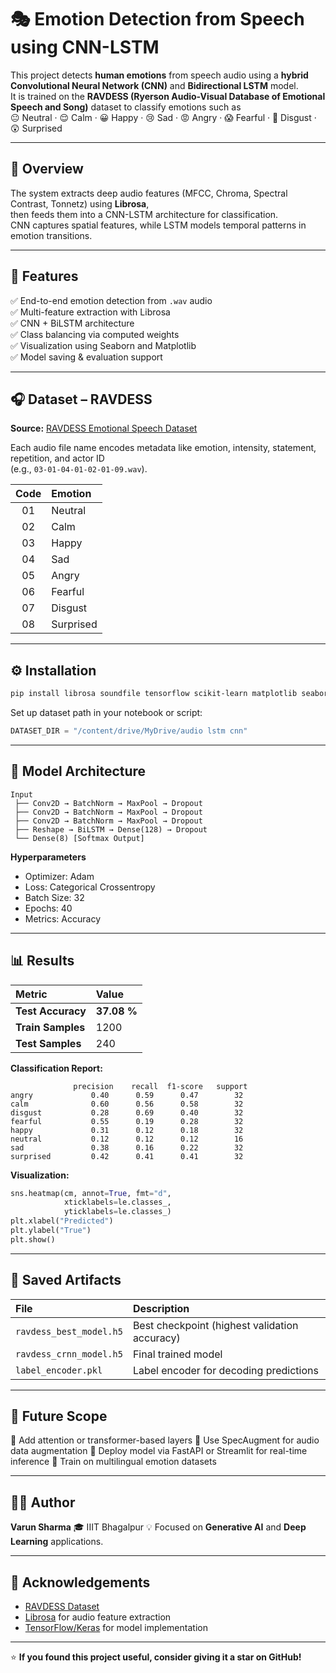 # 🎭 Emotion Detection from Speech using CNN-LSTM  

This project detects **human emotions** from speech audio using a **hybrid Convolutional Neural Network (CNN)** and **Bidirectional LSTM** model.  
It is trained on the **RAVDESS (Ryerson Audio-Visual Database of Emotional Speech and Song)** dataset to classify emotions such as  
😐 Neutral · 😌 Calm · 😀 Happy · 😢 Sad · 😡 Angry · 😱 Fearful · 🤢 Disgust · 😲 Surprised  

---

## 📘 Overview  

The system extracts deep audio features (MFCC, Chroma, Spectral Contrast, Tonnetz) using **Librosa**,  
then feeds them into a CNN-LSTM architecture for classification.  
CNN captures spatial features, while LSTM models temporal patterns in emotion transitions.  

---

## 🧠 Features  

✅ End-to-end emotion detection from `.wav` audio  
✅ Multi-feature extraction with Librosa  
✅ CNN + BiLSTM architecture  
✅ Class balancing via computed weights  
✅ Visualization using Seaborn and Matplotlib  
✅ Model saving & evaluation support  

---

## 🎧 Dataset – RAVDESS  

**Source:** [RAVDESS Emotional Speech Dataset](https://zenodo.org/record/1188976)  

Each audio file name encodes metadata like emotion, intensity, statement, repetition, and actor ID  
(e.g., `03-01-04-01-02-01-09.wav`).

| Code | Emotion    |
|:----:|:-----------|
| 01 | Neutral |
| 02 | Calm |
| 03 | Happy |
| 04 | Sad |
| 05 | Angry |
| 06 | Fearful |
| 07 | Disgust |
| 08 | Surprised |

---

## ⚙️ Installation  

```bash
pip install librosa soundfile tensorflow scikit-learn matplotlib seaborn tqdm
````

Set up dataset path in your notebook or script:

```python
DATASET_DIR = "/content/drive/MyDrive/audio lstm cnn"
```

---

## 🧩 Model Architecture

```
Input  
 ├── Conv2D → BatchNorm → MaxPool → Dropout  
 ├── Conv2D → BatchNorm → MaxPool → Dropout  
 ├── Conv2D → BatchNorm → MaxPool → Dropout  
 ├── Reshape → BiLSTM → Dense(128) → Dropout  
 └── Dense(8) [Softmax Output]
```

**Hyperparameters**

* Optimizer: Adam
* Loss: Categorical Crossentropy
* Batch Size: 32
* Epochs: 40
* Metrics: Accuracy

---

## 📊 Results

| Metric            | Value       |
| :---------------- | :---------- |
| **Test Accuracy** | **37.08 %** |
| **Train Samples** | 1200        |
| **Test Samples**  | 240         |

**Classification Report:**

```
              precision    recall  f1-score   support
angry             0.40      0.59      0.47        32
calm              0.60      0.56      0.58        32
disgust           0.28      0.69      0.40        32
fearful           0.55      0.19      0.28        32
happy             0.31      0.12      0.18        32
neutral           0.12      0.12      0.12        16
sad               0.38      0.16      0.22        32
surprised         0.42      0.41      0.41        32
```

**Visualization:**

```python
sns.heatmap(cm, annot=True, fmt="d",
            xticklabels=le.classes_,
            yticklabels=le.classes_)
plt.xlabel("Predicted")
plt.ylabel("True")
plt.show()
```

---

## 💾 Saved Artifacts

| File                    | Description                                   |
| :---------------------- | :-------------------------------------------- |
| `ravdess_best_model.h5` | Best checkpoint (highest validation accuracy) |
| `ravdess_crnn_model.h5` | Final trained model                           |
| `label_encoder.pkl`     | Label encoder for decoding predictions        |

---

## 🚀 Future Scope

🔹 Add attention or transformer-based layers
🔹 Use SpecAugment for audio data augmentation
🔹 Deploy model via FastAPI or Streamlit for real-time inference
🔹 Train on multilingual emotion datasets

---

## 👨‍💻 Author

**Varun Sharma**
🎓 IIIT Bhagalpur
💡 Focused on **Generative AI** and **Deep Learning** applications.

---

## 🏁 Acknowledgements

* [RAVDESS Dataset](https://zenodo.org/record/1188976)
* [Librosa](https://librosa.org/) for audio feature extraction
* [TensorFlow/Keras](https://www.tensorflow.org/) for model implementation

---

⭐ **If you found this project useful, consider giving it a star on GitHub!**

```


